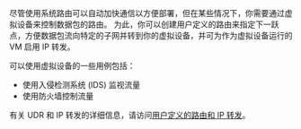 尽管使用系统路由可以自动加快通信以方便部署，但在某些情况下，你需要通过虚拟设备来控制数据包的路由。 为此，你可以创建用户定义的路由来指定下一跃点，方便数据包流向特定的子网并转到你的虚拟设备，并可为作为虚拟设备运行的 VM 启用 IP 转发。

可以使用虚拟设备的一些用例包括：

* 使用入侵检测系统 (IDS) 监视流量
* 使用防火墙控制流量

有关 UDR 和 IP 转发的详细信息，请访问[用户定义的路由和 IP 转发](/documentation/articles/virtual-networks-udr-overview/)。